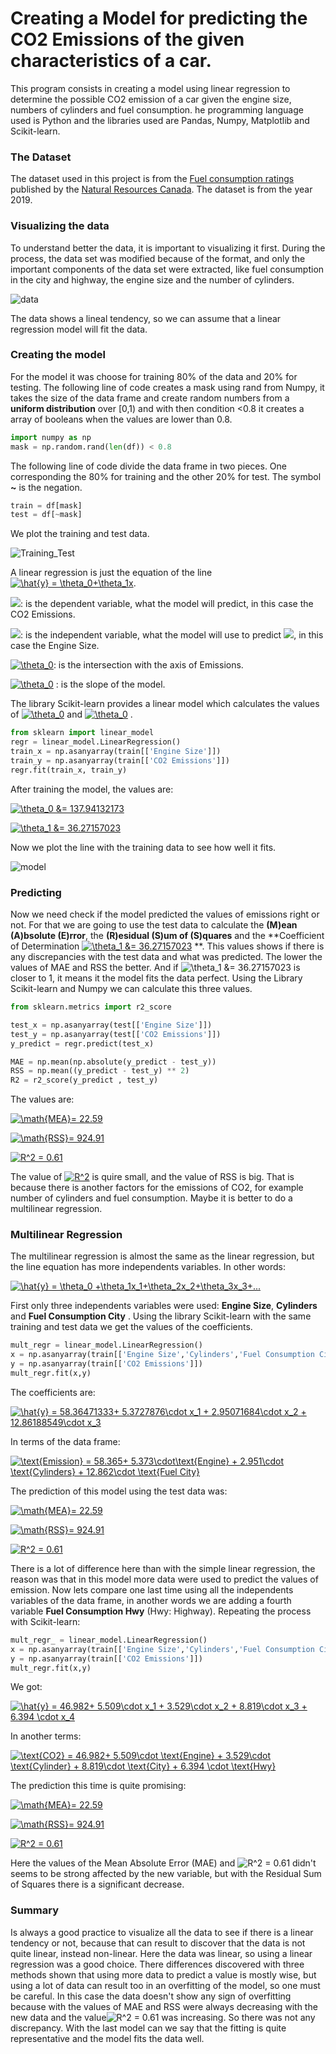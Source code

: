 # Creating a Model for predicting the CO2 Emissions of the given characteristics of a car.

This program consists in creating a model using linear regression to determine the possible CO2 emission of a car given the engine size, numbers of cylinders and fuel consumption. he programming language used is Python and the libraries used are Pandas, Numpy, Matplotlib and Scikit-learn.

### The Dataset

The dataset used in this project is from the  [Fuel consumption ratings](https://open.canada.ca/data/en/dataset/98f1a129-f628-4ce4-b24d-6f16bf24dd64) published by the [Natural Resources Canada](https://www.nrcan.gc.ca/home). The dataset is from the year 2019.

### Visualizing the data

To understand better the data, it is important to visualizing it first. During the process, the data set was modified because of the format, and only the important components of the data set were extracted, like fuel consumption in the city and highway, the engine size and the number of cylinders.

![data](images/visualData.png)

The data shows a lineal tendency, so we can assume that a linear regression model will fit the data.

### Creating the model

For the model it was choose for training 80% of the data and 20% for testing. The following line of code creates a mask using rand from Numpy, it takes the size of the data frame and create random numbers from a **uniform distribution** over [0,1) and with then condition <0.8 it creates a array of booleans when the values are lower than 0.8. 

```python
import numpy as np
mask = np.random.rand(len(df)) < 0.8
```

The following line of code divide the data frame in two pieces. One corresponding the 80% for training and the other 20% for test. The symbol **~** is the negation.

```python
train = df[mask]
test = df[~mask]
```

We plot the training and test data.

![Training_Test](images/modelData.png)

A linear regression is just the equation of the line <a href="https://www.codecogs.com/eqnedit.php?latex=\hat{y}&space;=&space;\theta_0&plus;\theta_1x" target="_blank"><img src="https://latex.codecogs.com/svg.latex?\hat{y}&space;=&space;\theta_0&plus;\theta_1x" title="\hat{y} = \theta_0+\theta_1x" /></a>.

<a href="https://www.codecogs.com/eqnedit.php?latex=\theta_0" target="_blank"><img src="https://latex.codecogs.com/svg.latex?\hat{y}" /></a>: is the dependent variable, what the model will predict, in this case the CO2 Emissions.

<a href="https://www.codecogs.com/eqnedit.php?latex=\theta_0" target="_blank"><img src="https://latex.codecogs.com/svg.latex?x" /></a>: is the independent variable, what the model will use to predict <a href="https://www.codecogs.com/eqnedit.php?latex=\theta_0" target="_blank"><img src="https://latex.codecogs.com/svg.latex?\hat{y}" /></a>, in this case the Engine Size.

<a href="https://www.codecogs.com/eqnedit.php?latex=\theta_0" target="_blank"><img src="https://latex.codecogs.com/svg.latex?\theta_0" title="\theta_0" /></a>: is the intersection with the axis of Emissions.

 <a href="https://www.codecogs.com/eqnedit.php?latex=\theta_0" target="_blank"><img src="https://latex.codecogs.com/svg.latex?\theta_1" title="\theta_0" /></a> : is the slope of the model.

The library Scikit-learn provides a linear model which calculates the values of   <a href="https://www.codecogs.com/eqnedit.php?latex=\theta_0" target="_blank"><img src="https://latex.codecogs.com/svg.latex?\theta_0" title="\theta_0" /></a> and  <a href="https://www.codecogs.com/eqnedit.php?latex=\theta_0" target="_blank"><img src="https://latex.codecogs.com/svg.latex?\theta_1" title="\theta_0" /></a> .

```python
from sklearn import linear_model
regr = linear_model.LinearRegression()
train_x = np.asanyarray(train[['Engine Size']])
train_y = np.asanyarray(train[['CO2 Emissions']])
regr.fit(train_x, train_y)
```

After training the model, the values are:

<a href="https://www.codecogs.com/eqnedit.php?latex=\theta_0&space;&=&space;137.94132173" target="_blank"><img src="https://latex.codecogs.com/svg.latex?\theta_0&space;&=&space;137.94132173" title="\theta_0 &= 137.94132173" /></a>

<a href="https://www.codecogs.com/eqnedit.php?latex=\theta_1&space;&=&space;36.27157023" target="_blank"><img src="https://latex.codecogs.com/svg.latex?\theta_1&space;&=&space;36.27157023" title="\theta_1 &= 36.27157023" /></a>

Now we plot the line with the training data to see how well it fits.

![model](images/linearRegression.png)

### Predicting

Now we need check if the model predicted the values of emissions right or not. For that we are going to use the test data to calculate the **(M)ean (A)bsolute (E)rror**, the **(R)esidual (S)um of (S)quares** and the **Coefficient of Determination <a href="https://www.codecogs.com/eqnedit.php?latex=\theta_1&space;&=&space;36.27157023" target="_blank"><img src="https://latex.codecogs.com/svg.latex?R^2" title="\theta_1 &= 36.27157023" /></a> **. This values shows if there is any discrepancies with the test data and what was predicted. The lower the values of MAE and RSS the better. And if <img src="https://latex.codecogs.com/svg.latex?R^2" title="\theta_1 &= 36.27157023" /> is closer to 1, it means it the model fits the data perfect. Using the Library Scikit-learn and Numpy we can calculate this three values.

```python
from sklearn.metrics import r2_score

test_x = np.asanyarray(test[['Engine Size']])
test_y = np.asanyarray(test[['CO2 Emissions']])
y_predict = regr.predict(test_x)

MAE = np.mean(np.absolute(y_predict - test_y))
RSS = np.mean((y_predict - test_y) ** 2)
R2 = r2_score(y_predict , test_y) 
```

The values are:

<a href="https://www.codecogs.com/eqnedit.php?latex=\math{MEA}=&space;22.59" target="_blank"><img src="https://latex.codecogs.com/svg.latex?\math{MAE}=&space;22.59" title="\math{MEA}= 22.59" /></a>

<a href="https://www.codecogs.com/eqnedit.php?latex=\math{RSS}=&space;924.91" target="_blank"><img src="https://latex.codecogs.com/svg.latex?\math{RSS}=&space;924.91" title="\math{RSS}= 924.91" /></a>

<a href="https://www.codecogs.com/eqnedit.php?latex=R^2&space;=&space;0.61" target="_blank"><img src="https://latex.codecogs.com/svg.latex?R^2&space;=&space;0.61" title="R^2 = 0.61" /></a>

The value of <a href="https://www.codecogs.com/eqnedit.php?latex=R^2&space;=&space;0.61" target="_blank"><img src="https://latex.codecogs.com/svg.latex?R^2" title="R^2" /></a> is quire small, and the value of RSS is big. That is because there is another factors for the emissions of CO2, for example number of cylinders and fuel consumption. Maybe it is better to do a multilinear regression.

### Multilinear Regression

The multilinear regression is almost the same as the linear regression, but the line equation has more independents variables. In other words:

<a href="https://www.codecogs.com/eqnedit.php?latex=\hat{y}&space;=&space;\theta_0&space;&plus;\theta_1x_1&plus;\theta_2x_2&plus;\theta_3x_3&plus;..." target="_blank"><img src="https://latex.codecogs.com/svg.latex?\hat{y}&space;=&space;\theta_0&space;&plus;\theta_1x_1&plus;\theta_2x_2&plus;\theta_3x_3&plus;..." title="\hat{y} = \theta_0 +\theta_1x_1+\theta_2x_2+\theta_3x_3+..." /></a>

First only three independents variables were used: **Engine Size**, **Cylinders** and **Fuel Consumption City** . Using the library Scikit-learn with the same training and test data we get the values of the coefficients.

```python
mult_regr = linear_model.LinearRegression()
x = np.asanyarray(train[['Engine Size','Cylinders','Fuel Consumption City']])
y = np.asanyarray(train[['CO2 Emissions']])
mult_regr.fit(x,y)
```

The coefficients are: 

<a href="https://www.codecogs.com/eqnedit.php?latex=\hat{y}&space;=&space;58.36471333&plus;&space;5.3727876\cdot&space;x_1&space;&plus;&space;2.95071684\cdot&space;x_2&space;&plus;&space;12.86188549\cdot&space;x_3" target="_blank"><img src="https://latex.codecogs.com/svg.latex?\hat{y}&space;=&space;58.36471333&plus;&space;5.3727876\cdot&space;x_1&space;&plus;&space;2.95071684\cdot&space;x_2&space;&plus;&space;12.86188549\cdot&space;x_3" title="\hat{y} = 58.36471333+ 5.3727876\cdot x_1 + 2.95071684\cdot x_2 + 12.86188549\cdot x_3" /></a>

In terms of the data frame:

<a href="https://www.codecogs.com/eqnedit.php?latex=\text{Emission}&space;=&space;58.365&plus;&space;5.373\cdot\text{Engine}&space;&plus;&space;2.951\cdot&space;\text{Cylinders}&space;&plus;&space;12.862\cdot&space;\text{Fuel&space;City}" target="_blank"><img src="https://latex.codecogs.com/svg.latex?\text{Emission}&space;=&space;58.365&plus;&space;5.373\cdot\text{Engine}&space;&plus;&space;2.951\cdot&space;\text{Cylinders}&space;&plus;&space;12.862\cdot&space;\text{Fuel&space;City}" title="\text{Emission} = 58.365+ 5.373\cdot\text{Engine} + 2.951\cdot \text{Cylinders} + 12.862\cdot \text{Fuel City}" /></a>

The prediction of this model using the test data was:

<a href="https://www.codecogs.com/eqnedit.php?latex=\math{MEA}=&space;22.59" target="_blank"><img src="https://latex.codecogs.com/svg.latex?\math{MAE}=&space;16.88076" title="\math{MEA}= 22.59" /></a>

<a href="https://www.codecogs.com/eqnedit.php?latex=\math{RSS}=&space;924.91" target="_blank"><img src="https://latex.codecogs.com/svg.latex?\math{RSS}=&space;284.96014" title="\math{RSS}= 924.91" /></a>

<a href="https://www.codecogs.com/eqnedit.php?latex=R^2&space;=&space;0.61" target="_blank"><img src="https://latex.codecogs.com/svg.latex?R^2&space;=&space;0.91739" title="R^2 = 0.61" /></a>

There is a lot of difference here than with the simple linear regression, the reason was that in this model more data were used to predict the values of emission. Now lets compare one last time using all the independents variables of the data frame, in another words we are adding a fourth variable **Fuel Consumption Hwy** (Hwy: Highway). Repeating the process with Scikit-learn:

```python
mult_regr_ = linear_model.LinearRegression()
x = np.asanyarray(train[['Engine Size','Cylinders','Fuel Consumption City','Fuel Consumption Hwy' ]])
y = np.asanyarray(train[['CO2 Emissions']])
mult_regr.fit(x,y)
```

We got:

<a href="https://www.codecogs.com/eqnedit.php?latex=\hat{y}&space;=&space;46.982&plus;&space;5.509\cdot&space;x_1&space;&plus;&space;3.529\cdot&space;x_2&space;&plus;&space;8.819\cdot&space;x_3&space;&plus;&space;6.394&space;\cdot&space;x_4" target="_blank"><img src="https://latex.codecogs.com/svg.latex?\hat{y}&space;=&space;46.982&plus;&space;5.509\cdot&space;x_1&space;&plus;&space;3.529\cdot&space;x_2&space;&plus;&space;8.819\cdot&space;x_3&space;&plus;&space;6.394&space;\cdot&space;x_4" title="\hat{y} = 46.982+ 5.509\cdot x_1 + 3.529\cdot x_2 + 8.819\cdot x_3 + 6.394 \cdot x_4" /></a>

In another terms:

<a href="https://www.codecogs.com/eqnedit.php?latex=\text{CO2}&space;=&space;46.982&plus;&space;5.509\cdot&space;\text{Engine}&space;&plus;&space;3.529\cdot&space;\text{Cylinder}&space;&plus;&space;8.819\cdot&space;\text{City}&space;&plus;&space;6.394&space;\cdot&space;\text{Hwy}" target="_blank"><img src="https://latex.codecogs.com/svg.latex?\text{CO2}&space;=&space;46.982&plus;&space;5.509\cdot&space;\text{Engine}&space;&plus;&space;3.529\cdot&space;\text{Cylinder}&space;&plus;&space;8.819\cdot&space;\text{City}&space;&plus;&space;6.394&space;\cdot&space;\text{Hwy}" title="\text{CO2} = 46.982+ 5.509\cdot \text{Engine} + 3.529\cdot \text{Cylinder} + 8.819\cdot \text{City} + 6.394 \cdot \text{Hwy}" /></a>

The prediction this time is quite promising:

<a href="https://www.codecogs.com/eqnedit.php?latex=\math{MEA}=&space;22.59" target="_blank"><img src="https://latex.codecogs.com/svg.latex?\math{MAE}=&space;15.97673" title="\math{MEA}= 22.59" /></a>

<a href="https://www.codecogs.com/eqnedit.php?latex=\math{RSS}=&space;924.91" target="_blank"><img src="https://latex.codecogs.com/svg.latex?\math{RSS}=&space;255.255964" title="\math{RSS}= 924.91" /></a>

<a href="https://www.codecogs.com/eqnedit.php?latex=R^2&space;=&space;0.61" target="_blank"><img src="https://latex.codecogs.com/svg.latex?R^2&space;=&space;0.92600" title="R^2 = 0.61" /></a>

Here the values of the Mean Absolute Error (MAE) and <img src="https://latex.codecogs.com/svg.latex?R^2" title="R^2 = 0.61" /> didn't seems to be strong affected by the new variable, but with the Residual Sum of Squares there is a significant decrease.

### Summary

Is always a good practice to visualize all the data to see if there is a linear tendency or not, because that can result to discover that the data is not quite linear, instead non-linear. Here the data was linear, so using a linear regression was a good choice. There differences discovered with three methods shown that using more data to predict a value is mostly wise, but using a lot of data can result too in an overfitting of the model, so one must be careful. In this case the data doesn't show any sign of overfitting because with the values of MAE and RSS were always decreasing with the new data and the value<img src="https://latex.codecogs.com/svg.latex?R^2" title="R^2 = 0.61" /> was increasing. So there was not any discrepancy. With the last model can we say that the fitting is quite representative and the model fits the data well. 